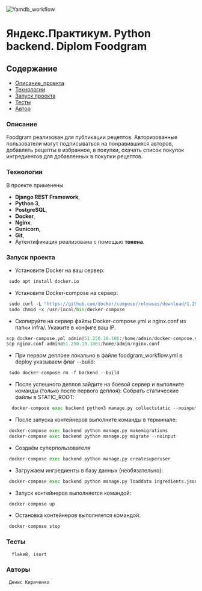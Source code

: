 ![Yamdb_workflow](https://github.com/DenisKirichenko24/foodgram-project-react/actions/workflows/foodgram_workflow.yml/badge.svg)


# Яндекс.Практикум. Python backend. Diplom Foodgram

## Содержание
- [Описание_проекта](#Описание_проекта)
- [Технологии](#Технологии)
- [Запуск проекта](#Запуск_проекта)
- [Тесты](#Тесты)
- [Автор](#Автор)

### <a name="Описание_проекта">Описание</a>

Foodgram реализован для публикации рецептов. Авторизованные пользователи могут 
подписываться на понравившихся авторов, добавлять рецепты в избранное, 
в покупки, скачать список покупок ингредиентов для добавленных в покупки 
рецептов.


### <a name="Технологии">Технологии</a>

В проекте применены
- **Django REST Framework**, 
- **Python 3**,
- **PostgreSQL**,
- **Docker**, 
- **Nginx**,
- **Gunicorn**,
- **Git**, 
- Аутентификация реализована с помощью **токена**.

### <a name="Запуск проекта">Запуск проекта</a>

- Установите Docker на ваш сервер:
```python
 sudo apt install docker.io
```

- Установите Docker-compose на сервер:
```python
 sudo curl -L "https://github.com/docker/compose/releases/download/1.29.2/docker-compose-$(uname -s)-$(uname -m)" -o /usr/local/bin/docker-compose
 sudo chmod +x /usr/local/bin/docker-compose
```

- Скопируйте на сервер файлы Docker-compose.yml и nginx.conf из папки infra/. Укажите в конфиге ваш IP.
```python
scp docker-compose.yml admin@51.250.18.186:/home/admin/docker-compose.yml
scp nginx.conf admin@51.250.18.186:/home/admin/nginx.conf
```

- При первом деплоее локально в файле foodgram_workflow.yml в deploy указываем флаг --build:
```python
 sudo docker-compose rm -f backend --build
```

- После успешного деплоя зайдите на боевой сервер и выполните команды (только после первого деплоя):
    Собрать статические файлы в STATIC_ROOT:
```python
  docker-compose exec backend python3 manage.py collectstatic --noinput
```

- После запуска контейнеров выполните команды в терминале:
```python
 docker-compose exec backend python manage.py makemigrations
 docker-compose exec backend python manage.py migrate --noinput
```

- Создаём суперпользователя
```python
 docker-compose exec backend python manage.py createsuperuser
```

- Загружаем ингредиенты в базу данных (необязательно):
```python
 docker-compose exec backend python manage.py loaddata ingredients.json
```

- Запуск контейнеров выполняется командой:
```python
 docker-compose up
```

- Остановка контейнеров выполняется командой:
```python
 docker-compose stop
```

### <a name="Тесты">Тесты</a>
```python
  flake8, isort
```

### <a name="Автор">Авторы</a>
```
 Денис Кириченко 
```
